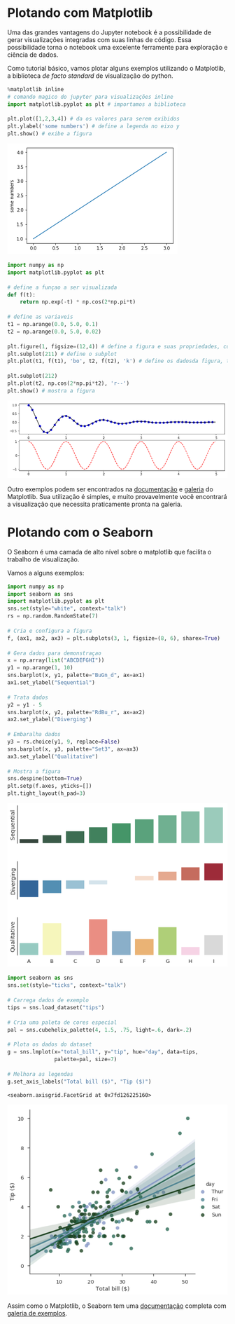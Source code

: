 # Plotando com Matplotlib

Uma das grandes vantagens do Jupyter notebook é a possibilidade de gerar visualizações integradas com suas linhas de código. Essa possibilidade torna o notebook uma excelente ferramente para exploração e ciência de dados.

Como tutorial básico, vamos plotar alguns exemplos utilizando o Matplotlib, a biblioteca *de facto standard* de visualização do python.


```python
%matplotlib inline
# comando magico do jupyter para visualizações inline
import matplotlib.pyplot as plt # importamos a biblioteca

plt.plot([1,2,3,4]) # da os valores para serem exibidos
plt.ylabel('some numbers') # define a legenda no eixo y
plt.show() # exibe a figura
```


![png](intro_mpl_files/intro_mpl_1_0.png)



```python
import numpy as np
import matplotlib.pyplot as plt

# define a funçao a ser visualizada
def f(t):
    return np.exp(-t) * np.cos(2*np.pi*t)

# define as variaveis
t1 = np.arange(0.0, 5.0, 0.1) 
t2 = np.arange(0.0, 5.0, 0.02)

plt.figure(1, figsize=(12,4)) # define a figura e suas propriedades, como numero e tamanho
plt.subplot(211) # define o subplot
plt.plot(t1, f(t1), 'bo', t2, f(t2), 'k') # define os dadosda figura, tipo de linha, etc

plt.subplot(212)
plt.plot(t2, np.cos(2*np.pi*t2), 'r--')
plt.show() # mostra a figura
```


![png](intro_mpl_files/intro_mpl_2_0.png)


Outro exemplos podem ser encontrados na [documentação](http://matplotlib.org/index.html) e [galeria](http://matplotlib.org/gallery.html) do Matplotlib. Sua utilização é simples, e muito provavelmente você encontrará  a visualização que necessita praticamente pronta na galeria.

# Plotando com o Seaborn

O Seaborn é uma camada de alto nível sobre o matplotlib que facilita o trabalho de visualização.

Vamos a alguns exemplos:


```python
import numpy as np
import seaborn as sns
import matplotlib.pyplot as plt
sns.set(style="white", context="talk")
rs = np.random.RandomState(7)

# Cria e configura a figura
f, (ax1, ax2, ax3) = plt.subplots(3, 1, figsize=(8, 6), sharex=True)

# Gera dados para demonstraçao
x = np.array(list("ABCDEFGHI"))
y1 = np.arange(1, 10)
sns.barplot(x, y1, palette="BuGn_d", ax=ax1)
ax1.set_ylabel("Sequential")

# Trata dados
y2 = y1 - 5
sns.barplot(x, y2, palette="RdBu_r", ax=ax2)
ax2.set_ylabel("Diverging")

# Embaralha dados
y3 = rs.choice(y1, 9, replace=False)
sns.barplot(x, y3, palette="Set3", ax=ax3)
ax3.set_ylabel("Qualitative")

# Mostra a figura
sns.despine(bottom=True)
plt.setp(f.axes, yticks=[])
plt.tight_layout(h_pad=3)
```


![png](intro_mpl_files/intro_mpl_5_0.png)



```python
import seaborn as sns
sns.set(style="ticks", context="talk")

# Carrega dados de exemplo
tips = sns.load_dataset("tips")

# Cria uma paleta de cores especial
pal = sns.cubehelix_palette(4, 1.5, .75, light=.6, dark=.2)

# Plota os dados do dataset
g = sns.lmplot(x="total_bill", y="tip", hue="day", data=tips,
               palette=pal, size=7)

# Melhora as legendas
g.set_axis_labels("Total bill ($)", "Tip ($)")
```




    <seaborn.axisgrid.FacetGrid at 0x7fd126225160>




![png](intro_mpl_files/intro_mpl_6_1.png)


Assim como o Matplotlib, o Seaborn tem uma [documentação](https://seaborn.pydata.org/index.html) completa com [galeria de exemplos](https://seaborn.pydata.org/examples/index.html).
